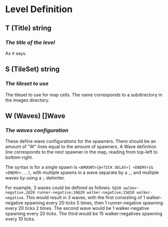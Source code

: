 # Level Definition

## T (Title)  **string**

### *The title of the level*

As it says.

## S (TileSet) **string**

### *The tileset to use*

The tileset to use for map cells. The name corresponds to a subdirectory in the images directory.

## W (Waves) **[]Wave**

### *The waves configuration*

These define wave configurations for the spawners. There should be an amount of "W" lines equal to the amount of spawners. A Wave definition line corresponds to the next spawner in the map, reading from top-left to bottom-right.

The syntax is for a single spawn is `<AMOUNT>[@<TICK DELAY>] <ENEMY>[&<ENEMY>...]`, with multiple spawns in a wave separate by a `,`,  and multiple waves by using a `;` delimiter.

For example, 3 waves could be defined as follows: `5@20 walker-negative,2@20 runner-negative;10@20 walker-negative;15@10 walker-negative`. This would result in 3 waves, with the first consisting of 1 walker-negative spawning every 20 ticks 5 times, then 1 runner-negative spawning every 20 ticks 2 times. The second wave would be 1 walker-negative spawning every 20 ticks. The third would be 15 walker-negatives spawning every 10 ticks.